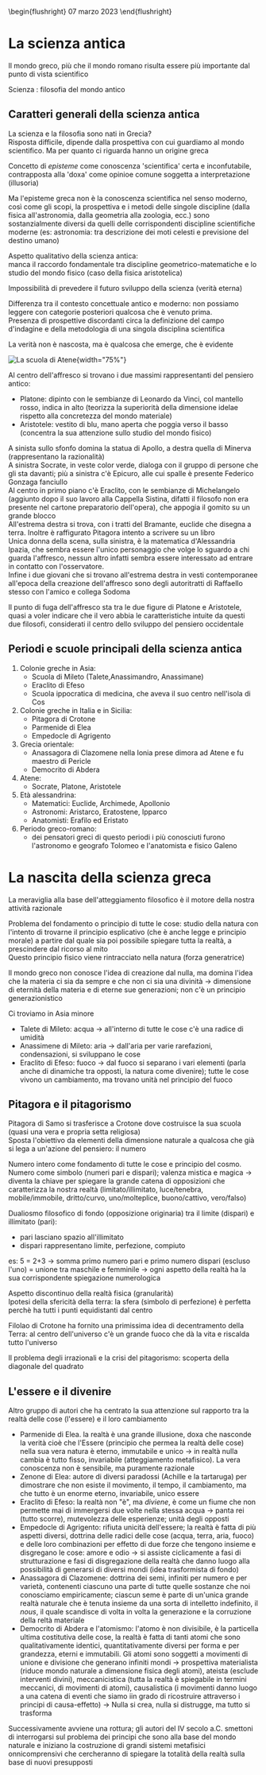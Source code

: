 \begin{flushright}
07 marzo 2023
\end{flushright}

# La scienza antica

Il mondo greco, più che il mondo romano risulta essere più importante dal punto di vista scientifico  

Scienza
: filosofia del mondo antico

## Caratteri generali della scienza antica

La scienza e la filosofia sono nati in Grecia?  
Risposta difficile, dipende dalla prospettiva con cui guardiamo al mondo scientifico. Ma per quanto ci riguarda hanno un origine greca

Concetto di *episteme* come conoscenza 'scientifica' certa e inconfutabile, contrapposta alla 'doxa' come opinioe comune soggetta a interpretazione (illusoria)

Ma l'episteme greca non è la conoscenza scientifica nel senso moderno, così come gli scopi, la prospettiva e i metodi delle singole discipline (dalla fisica all'astronomia, dalla geometria alla zoologia, ecc.) sono sostanzialmente diversi da quelli delle corrispondenti discipline scientifiche moderne (es: astronomia: tra descrizione dei moti celesti e previsione del destino umano)

Aspetto qualitativo della scienza antica:  
manca il raccordo fondamentale tra discipline geometrico-matematiche e lo studio del mondo fisico (caso della fisica aristotelica)

Impossibilità di prevedere il futuro sviluppo della scienza (verità eterna)

Differenza tra il contesto concettuale antico e moderno: non possiamo leggere con categorie posteriori qualcosa che è venuto prima.  
Presenza di prospettive discordanti circa la definizione del campo d'indagine e della metodologia di una singola disciplina scientifica

La verità non è nascosta, ma è qualcosa che emerge, che è evidente

![La scuola di Atene](image\scuola_atene.png){width="75%"}

Al centro dell'affresco si trovano i due massimi rappresentanti del pensiero antico: 

- Platone: dipinto con le sembianze di Leonardo da Vinci, col mantello rosso, indica in alto (teorizza la superiorità della dimensione idelae rispetto alla concretezza del mondo materiale)
- Aristotele: vestito di blu, mano aperta che poggia verso il basso (concentra la sua attenzione sullo studio del mondo fisico)

A sinista sullo sfonfo domina la statua di Apollo, a destra quella di Minerva (rappresentano la razionalità)  
A sinistra Socrate, in veste color verde, dialoga con il gruppo di persone che gli sta davanti; più a sinistra c'è Epicuro, alle cui spalle è presente Federico Gonzaga fanciullo  
Al centro in primo piano c'è Eraclito, con le sembianze di Michelangelo (aggiunto dopo il suo lavoro alla Cappella Sistina, difatti il filosofo non era presente nel cartone preparatorio dell'opera), che appogia il gomito su un grande blocco  
All'estrema destra si trova, con i tratti del Bramante, euclide che disegna a terra. Inoltre è raffigurato Pitagora intento a scrivere su un libro  
Unica donna della scena, sulla sinistra, è la matematica d'Alessandria Ipazia, che sembra essere l'unico personaggio che volge lo sguardo a chi guarda l'affresco, nessun altro infatti sembra essere interessato ad entrare in contatto con l'osservatore.  
Infine i due giovani che si trovano all'estrema destra in vesti contemporanee all'epoca della creazione dell'affresco sono degli autoritratti di Raffaello stesso con l'amico e collega Sodoma

Il punto di fuga dell'affresco sta tra le due figure di Platone e Aristotele, quasi a voler indicare che il vero abbia le caratteristiche intuite da questi due filosofi, considerati il centro dello sviluppo del pensiero occidentale

## Periodi e scuole principali della scienza antica

1. Colonie greche in Asia:
    - Scuola di Mileto (Talete,Anassimandro, Anassimane)
    - Eraclito di Efeso
    - Scuola ippocratica di medicina, che aveva il suo centro nell'isola di Cos
1. Colonie greche in Italia e in Sicilia:
    - Pitagora di Crotone
    - Parmenide di Elea
    - Empedocle di Agrigento
1. Grecia orientale:
    - Anassagora di Clazomene nella Ionia prese dimora ad Atene e fu maestro di Pericle
    - Democrito di Abdera
1. Atene:
    - Socrate, Platone, Aristotele
1. Età alessandrina:
    - Matematici: Euclide, Archimede, Apollonio
    - Astronomi: Aristarco, Eratostene, Ipparco
    - Anatomisti: Erafilo ed Eristato
1. Periodo greco-romano:
    - dei pensatori greci di questo periodi i più conosciuti furono l'astronomo e geografo Tolomeo e l'anatomista e fisico Galeno

# La nascita della scienza greca

La meraviglia alla base dell'atteggiamento filosofico è il motore della nostra attività razionale

Problema del fondamento o principio di tutte le cose: studio della natura con l'intento di trovarne il principio esplicativo (che è anche legge e principio morale) a partire dal quale sia poi possibile spiegare tutta la realtà, a prescindere dal ricorso al mito  
Questo principio fisico viene rintracciato nella natura (forza generatrice)  

Il mondo greco non conosce l'idea di creazione dal nulla, ma domina l'idea che la materia ci sia da sempre e che non ci sia una divinità &rarr; dimensione di eternità della materia e di eterne sue generazioni; non c'è un principio generazionistico

Ci troviamo in Asia minore

- Talete di Mileto: acqua &rarr; all'interno di tutte le cose c'è una radice di umidità
- Anassimene di Mileto: aria &rarr; dall'aria per varie rarefazioni, condensazioni, si sviluppano le cose
- Eraclito di Efeso: fuoco &rarr; dal fuoco si separano i vari elementi (parla anche di dinamiche tra opposti, la natura come divenire); tutte le cose vivono un cambiamento, ma trovano unità nel principio del fuoco

## Pitagora e il pitagorismo

Pitagora di Samo si trasferisce a Crotone dove costruisce la sua scuola  (quasi una vera e propria setta religiosa)  
Sposta l'obiettivo da elementi della dimensione naturale a qualcosa che già si lega a un'azione del pensiero: il numero

Numero intero come fondamento di tutte le cose e principio del cosmo.  
Numero come simbolo (numeri pari e dispari); valenza mistica e magica &rarr; diventa la chiave per spiegare la grande catena di opposizioni che caratterizza la nostra realtà (limitato/illimitato, luce/tenebra, mobile/immobile, dritto/curvo, uno/molteplice, buono/cattivo, vero/falso)

Dualiosmo filosofico di fondo (opposizione originaria) tra il limite (dispari) e illimitato (pari): 

- pari lasciano spazio all'illimitato  
- dispari rappresentano limite, perfezione, compiuto  

es: 5 = 2+3 &rarr; somma primo numero pari e primo numero dispari (escluso l'uno) = unione tra maschile e femminile &rarr; ogni aspetto della realtà ha la sua corrispondente spiegazione numerologica

Aspetto discontinuo della realtà fisica (granularità)  
Ipotesi della sfericità della terra: la sfera (simbolo di perfezione) è perfetta perchè ha tutti i punti equidistanti dal centro

Filolao di Crotone ha fornito una primissima idea di decentramento della Terra: al centro dell'universo c'è un grande fuoco che dà la vita e riscalda tutto l'universo

Il problema degli irrazionali e la crisi del pitagorismo: scoperta della diagonale del quadrato

## L'essere e il divenire

Altro gruppo di autori che ha centrato la sua attenzione sul rapporto tra la realtà delle cose (l'essere) e il loro cambiamento

- Parmenide di Elea. la realtà è una grande illusione, doxa che nasconde la verità cioè che l'Essere (principio che permea la realtà delle cose) nella sua vera natura è eterno, immutabile e unico &rarr; in realtà nulla cambia è tutto fisso, invariabile (atteggiamento metafisico). La vera conoscenza non è sensibile, ma puramente razionale
- Zenone di Elea: autore di diversi paradossi (Achille e la tartaruga) per dimostrare che non esiste il movimento, il tempo, il cambiamento, ma che tutto è un enorme eterno, invariabile, unico essere
- Eraclito di Efeso: la realtà non "è", ma *diviene*, è come un fiume che non permette mai di immergersi due volte nella stessa acqua &rarr; panta rei (tutto scorre), mutevolezza delle esperienze; unità degli opposti
- Empedocle di Agrigento: rifiuta unicità dell'essere; la realtà è fatta di più aspetti diversi, dottrina delle radici delle cose (acqua, terra, aria, fuoco) e delle loro combinazioni per effetto di due forze che tengono insieme e disgregano le cose: amore e odio &rarr; si assiste ciclicamente a fasi di strutturazione e fasi di disgregazione della realtà che danno luogo alla possibilità di generarsi di diversi mondi (idea trasformista di fondo)
- Anassagora di Clazomene: dottrina dei semi, infiniti per numero e per varietà, contenenti ciascuno una parte di tutte quelle sostanze che noi conosciamo empiricamente; ciascun seme è parte di un'unica grande realtà naturale che è tenuta insieme da una sorta di intelletto indefinito, il *nous*, il quale scandisce di volta in volta la generazione e la corruzione della reltà materiale
- Democrito di Abdera e l'atomismo: l'atomo è non divisibile, è la particella ultima costitutiva delle cose, la realtà è fatta di tanti atomi che sono qualitativamente identici, quantitativamente diversi per forma e per grandezza, eterni e immutabili. Gli atomi sono soggetti a movimenti di unione e divisione che generano infiniti mondi &rarr; prospettiva materialista (riduce mondo naturale a dimensione fisica degli atomi), ateista (esclude interventi divini), meccanicistica (tutta la realtà è spiegabile in termini meccanici, di movimenti di atomi), causalistica (i movimenti danno luogo a una catena di eventi che siamo iin grado di ricostruire attraverso i principi di causa-effetto) $\rightarrow$ Nulla si crea, nulla si distrugge, ma tutto si trasforma

Successivamente avviene una rottura; gli autori del IV secolo a.C. smettoni di interrogarsi sul problema dei principi che sono alla base del mondo naturale e iniziano la costruzione di grandi sistemi metafisici onnicomprensivi che cercheranno di spiegare la totalità della realtà sulla base di nuovi presupposti